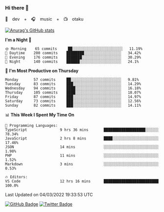 ### Hi there 👋

🚀　dev　+　🎧　music　+　📺　otaku


[![Anurag's GitHub stats](https://github-readme-stats.vercel.app/api?username=koheitasaka&count_private=true&show_icons=true&theme=monokai)](https://github.com/koheitasaka/github-readme-stats)

<!--START_SECTION:waka-->
**I'm a Night 🦉** 

```text
🌞 Morning    65 commits     ██░░░░░░░░░░░░░░░░░░░░░░░   11.19% 
🌆 Daytime    200 commits    ████████░░░░░░░░░░░░░░░░░   34.42% 
🌃 Evening    176 commits    ███████░░░░░░░░░░░░░░░░░░   30.29% 
🌙 Night      140 commits    ██████░░░░░░░░░░░░░░░░░░░   24.1%

```
📅 **I'm Most Productive on Thursday** 

```text
Monday       57 commits     ██░░░░░░░░░░░░░░░░░░░░░░░   9.81% 
Tuesday      83 commits     ███░░░░░░░░░░░░░░░░░░░░░░   14.29% 
Wednesday    94 commits     ████░░░░░░░░░░░░░░░░░░░░░   16.18% 
Thursday     105 commits    ████░░░░░░░░░░░░░░░░░░░░░   18.07% 
Friday       87 commits     ███░░░░░░░░░░░░░░░░░░░░░░   14.97% 
Saturday     73 commits     ███░░░░░░░░░░░░░░░░░░░░░░   12.56% 
Sunday       82 commits     ███░░░░░░░░░░░░░░░░░░░░░░   14.11%

```


📊 **This Week I Spent My Time On** 

```text
💬 Programming Languages: 
TypeScript               9 hrs 36 mins       ███████████████████░░░░░░   78.34% 
JavaScript               2 hrs 8 mins        ████░░░░░░░░░░░░░░░░░░░░░   17.46% 
JSON                     14 mins             ░░░░░░░░░░░░░░░░░░░░░░░░░   1.98% 
PHP                      11 mins             ░░░░░░░░░░░░░░░░░░░░░░░░░   1.52% 
Markdown                 3 mins              ░░░░░░░░░░░░░░░░░░░░░░░░░   0.53%

🔥 Editors: 
VS Code                  12 hrs 16 mins      █████████████████████████   100.0%

```


 Last Updated on 04/03/2022 19:33:53 UTC
<!--END_SECTION:waka-->

[![GitHub Badge](https://img.shields.io/badge/GitHub-100000?style=for-the-badge&logo=github&logoColor=white)](https://github.com/koheitasaka)
[![Twitter Badge](https://img.shields.io/badge/Twitter-1DA1F2?style=for-the-badge&logo=twitter&logoColor=white)](https://twitter.com/sleep_asleep_)
